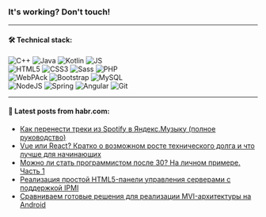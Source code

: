 ### It's working? Don't touch!

---

#### 🛠️ Technical stack:

![C++](https://img.shields.io/badge/C++-informational?logo=c%2B%2B&style=flat&logoColor=white&color=9C033A)
![Java](https://img.shields.io/badge/Java-informational?logo=java&style=flat&logoColor=white&color=007396)
![Kotlin](https://img.shields.io/badge/Kotlin-informational?logo=Kotlin&style=flat&logoColor=white&color=0095D5)
![JS](https://img.shields.io/badge/JS-informational?logo=javaScript&style=flat&logoColor=black&color=F7Df1E) <br>
![HTML5](https://img.shields.io/badge/HTML5-informational?logo=html5&style=flat&logoColor=white&color=E34F26)
![CSS3](https://img.shields.io/badge/CSS3-informational?logo=css3&style=flat&logoColor=white&color=157286)
![Sass](https://img.shields.io/badge/Saas-informational?logo=sass&style=flat&logoColor=white&color=hotpink)
![PHP](https://img.shields.io/badge/PHP-informational?logo=php&style=flat&logoColor=white&color=777BB4) <br>
![WebPAck](https://img.shields.io/badge/WebPack-informational?logo=webPack&style=flat&logoColor=white&color=FF6F00)
![Bootstrap](https://img.shields.io/badge/Bootstrap-informational?logo=Bootstrap&style=flat&logoColor=white&color=7952B3)
![MySQL](https://img.shields.io/badge/MySQL-informational?logo=MySQL&style=flat&logoColor=white&color=00f) <br>
![NodeJS](https://img.shields.io/badge/NodeJS-informational?logo=node.js&style=flat&logoColor=white&color=43853D)
![Spring](https://img.shields.io/badge/Spring-informational?logo=Spring&style=flat&logoColor=white&color=0A9EDC)
![Angular](https://img.shields.io/badge/Vue-informational?logo=vue.js&style=flat&logoColor=white&color=red)
![Git](https://img.shields.io/badge/Git-informational?logo=git&style=flat&logoColor=white&color=darkorange)

___

#### 💬 Latest posts from habr.com:

<!-- BLOG-POST-LIST:START -->
- [Как перенести треки из Spotify в Яндекс.Музыку &lpar;полное руководство&rpar;](https://habr.com/ru/post/661315/?utm_source=habrahabr&utm_medium=rss&utm_campaign=661315)
- [Vue или React? Кратко о возможном росте технического долга и что лучше для начинающих](https://habr.com/ru/post/661311/?utm_source=habrahabr&utm_medium=rss&utm_campaign=661311)
- [Можно ли стать программистом после 30? На личном примере. Часть 1](https://habr.com/ru/post/661295/?utm_source=habrahabr&utm_medium=rss&utm_campaign=661295)
- [Реализация простой HTML5-панели управления серверами с поддержкой IPMI](https://habr.com/ru/post/661271/?utm_source=habrahabr&utm_medium=rss&utm_campaign=661271)
- [Сравниваем готовые решения для реализации MVI-архитектуры на Android](https://habr.com/ru/post/661185/?utm_source=habrahabr&utm_medium=rss&utm_campaign=661185)
<!-- BLOG-POST-LIST:END -->
